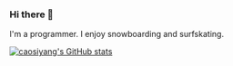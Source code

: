 ### Hi there 👋

<!--
**caosiyang/caosiyang** is a ✨ _special_ ✨ repository because its `README.md` (this file) appears on your GitHub profile.

Here are some ideas to get you started:

- 🔭 I’m currently working on ...
- 🌱 I’m currently learning ...
- 👯 I’m looking to collaborate on ...
- 🤔 I’m looking for help with ...
- 💬 Ask me about ...
- 📫 How to reach me: ...
- 😄 Pronouns: ...
- ⚡ Fun fact: ...
-->

I'm a programmer. I enjoy snowboarding and surfskating.

[![caosiyang's GitHub stats](https://github-readme-stats.vercel.app/api?username=caosiyang&show_icons=true&theme=vue-dark)](https://github.com/anuraghazra/github-readme-stats)
